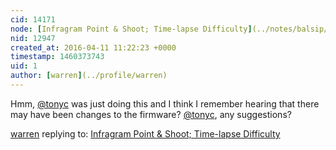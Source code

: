 ```yaml
---
cid: 14171
node: [Infragram Point & Shoot; Time-lapse Difficulty](../notes/balsip/04-09-2016/infragram-point-shoot-time-lapse-difficulty)
nid: 12947
created_at: 2016-04-11 11:22:23 +0000
timestamp: 1460373743
uid: 1
author: [warren](../profile/warren)
---
```


Hmm, [@tonyc](/profile/tonyc) was just doing this and I think I remember hearing that there may have been changes to the firmware? [@tonyc](/profile/tonyc), any suggestions?

[warren](../profile/warren) replying to: [Infragram Point & Shoot; Time-lapse Difficulty](../notes/balsip/04-09-2016/infragram-point-shoot-time-lapse-difficulty)

